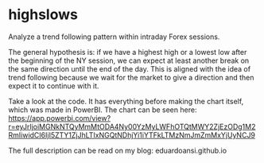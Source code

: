 # highslows

Analyze a trend following pattern within intraday Forex sessions.

The general hypothesis is: if we have a highest high or a lowest low after the beginning of the NY session, we can expect at least another break on the same direction until the end of the day. This is aligned with the idea of trend following because we wait for the market to give a direction and then expect it to continue with it.

Take a look at the code. It has everything before making the chart itself, which was made in PowerBI. The chart can be seen here: 
https://app.powerbi.com/view?r=eyJrIjoiMGNkNTQyMmMtODA4Ny00YzMyLWFhOTQtMWY2ZjEzODg1M2RmIiwidCI6IjI5ZTY1ZjJhLTIxNGQtNDhjYi1iYTFkLTMzNmJmZmMxYjUyNCJ9

The full description can be read on my blog: eduardoansi.github.io
